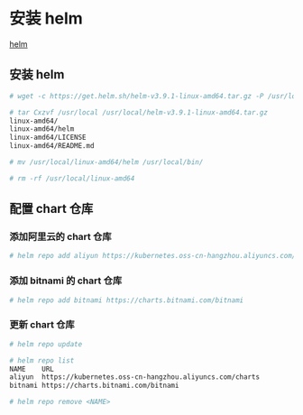 # 安装 helm

[helm](https://github.com/helm/helm/releases 'helm')

## 安装 helm

```bash
# wget -c https://get.helm.sh/helm-v3.9.1-linux-amd64.tar.gz -P /usr/local/

# tar Cxzvf /usr/local /usr/local/helm-v3.9.1-linux-amd64.tar.gz
linux-amd64/
linux-amd64/helm
linux-amd64/LICENSE
linux-amd64/README.md

# mv /usr/local/linux-amd64/helm /usr/local/bin/

# rm -rf /usr/local/linux-amd64
```

## 配置 chart 仓库

### 添加阿里云的 chart 仓库

```bash
# helm repo add aliyun https://kubernetes.oss-cn-hangzhou.aliyuncs.com/charts
```

### 添加 bitnami 的 chart 仓库

```bash
# helm repo add bitnami https://charts.bitnami.com/bitnami
```

### 更新 chart 仓库

```bash
# helm repo update

# helm repo list
NAME   	URL                                                   
aliyun 	https://kubernetes.oss-cn-hangzhou.aliyuncs.com/charts
bitnami	https://charts.bitnami.com/bitnami   
```

```bash
# helm repo remove <NAME>
```
